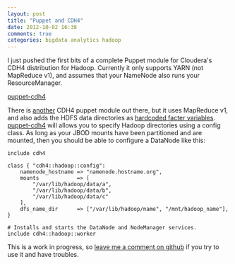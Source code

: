 ```yaml
---
layout: post
title: "Puppet and CDH4"
date: 2012-10-02 16:38
comments: true
categories: bigdata analytics hadoop
---
```

I just pushed the first bits of a complete Puppet module for Cloudera's CDH4 distribution for Hadoop.  Currently it only supports YARN (not MapReduce v1), and assumes that your NameNode also runs your ResourceManager.

[puppet-cdh4](https://github.com/wmf-analytics/puppet-cdh4)

There is [another](https://github.com/robbkidd/cloudera-cdh4-puppet) CDH4 puppet module out there, but it uses MapReduce v1, and also adds the HDFS data directories as [hardcoded facter variables](https://github.com/robbkidd/cloudera-cdh4-puppet/blob/master/modules/hadoop/lib/facter/facts.rb).  [puppet-cdh4](https://github.com/wmf-analytics/puppet-cdh4) will allows you to specify Hadoop directories using a config class.  As long as your JBOD mounts have been partitioned and are mounted, then you should be able to configure a DataNode like this:

```puppet
include cdh4

class { "cdh4::hadoop::config":
    namenode_hostname => "namenode.hostname.org",
    mounts            => [
        "/var/lib/hadoop/data/a",
        "/var/lib/hadoop/data/b",
        "/var/lib/hadoop/data/c"
    ],
    dfs_name_dir      => ["/var/lib/hadoop/name", "/mnt/hadoop_name"],
}

# Installs and starts the DataNode and NodeManager services.
include cdh4::hadoop::worker
```


This is a work in progress, so [leave me a comment on github](https://github.com/wmf-analytics/puppet-cdh4/issues/new) if you try to use it and have troubles.
